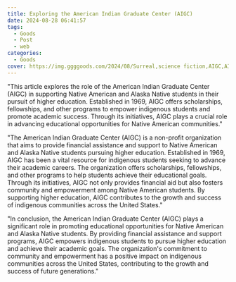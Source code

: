 ```yaml
---
title: Exploring the American Indian Graduate Center (AIGC)
date: 2024-08-28 06:41:57
tags:
  - Goods
  - Post
  - web
categories:
  - Goods
cover: https://img.ggggoods.com/2024/08/Surreal,science fiction,AIGC,AIGC,technology,tech,diagrams,renderings,colors_20240830_00001_.png
---
```


"This article explores the role of the American Indian Graduate Center (AIGC) in supporting Native American and Alaska Native students in their pursuit of higher education. Established in 1969, AIGC offers scholarships, fellowships, and other programs to empower indigenous students and promote academic success. Through its initiatives, AIGC plays a crucial role in advancing educational opportunities for Native American communities."

"The American Indian Graduate Center (AIGC) is a non-profit organization that aims to provide financial assistance and support to Native American and Alaska Native students pursuing higher education. Established in 1969, AIGC has been a vital resource for indigenous students seeking to advance their academic careers. The organization offers scholarships, fellowships, and other programs to help students achieve their educational goals. Through its initiatives, AIGC not only provides financial aid but also fosters community and empowerment among Native American students. By supporting higher education, AIGC contributes to the growth and success of indigenous communities across the United States."

"In conclusion, the American Indian Graduate Center (AIGC) plays a significant role in promoting educational opportunities for Native American and Alaska Native students. By providing financial assistance and support programs, AIGC empowers indigenous students to pursue higher education and achieve their academic goals. The organization's commitment to community and empowerment has a positive impact on indigenous communities across the United States, contributing to the growth and success of future generations."
